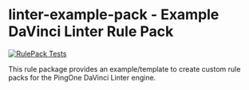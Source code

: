 linter-example-pack - Example DaVinci Linter Rule Pack
=========

[![RulePack Tests](https://github.com/pingone-davinci/linter-davinci-base-pack/actions/workflows/tests.yml/badge.svg)](https://github.com/pingone-davinci/linter-davinci-base-pack/actions/workflows/tests.yml)

This rule package provides an example/template to create custom rule packs
for the PingOne DaVinci Linter engine.